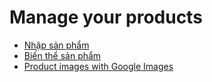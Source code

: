 # Manage your products

* [Nhập sản phẩm](products/import.md)
* [Biến thể sản phẩm](products/variants.md)
* [Product images with Google Images](products/product_images.md)
